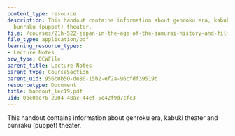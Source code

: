 ```yaml
---
content_type: resource
description: This handout contains information about genroku era, kabuki theater and
  bunraku (puppet) theater,
file: /courses/21h-522-japan-in-the-age-of-the-samurai-history-and-film-fall-2006/0be0ae76290448ac44ef5c42f9d7cfc3_handout_lec19.pdf
file_type: application/pdf
learning_resource_types:
- Lecture Notes
ocw_type: OCWFile
parent_title: Lecture Notes
parent_type: CourseSection
parent_uid: 956c0b50-de80-15b2-ef2a-96cfdf39519b
resourcetype: Document
title: handout_lec19.pdf
uid: 0be0ae76-2904-48ac-44ef-5c42f9d7cfc3
---
```

This handout contains information about genroku era, kabuki theater and bunraku (puppet) theater,

